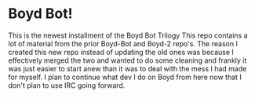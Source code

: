 # Boyd Bot!
This is the newest installment of the Boyd Bot Trilogy
This repo contains a lot of material from the prior Boyd-Bot and Boyd-2
repo's.
The reason I created this new repo instead of updating the old ones was
because I effectively merged the two and wanted to do some cleaning and
frankly it was just easier to start anew than it was to deal with the mess I
had made for myself. I plan to continue what dev I do on Boyd from here now that I
don't plan to use IRC going forward.

